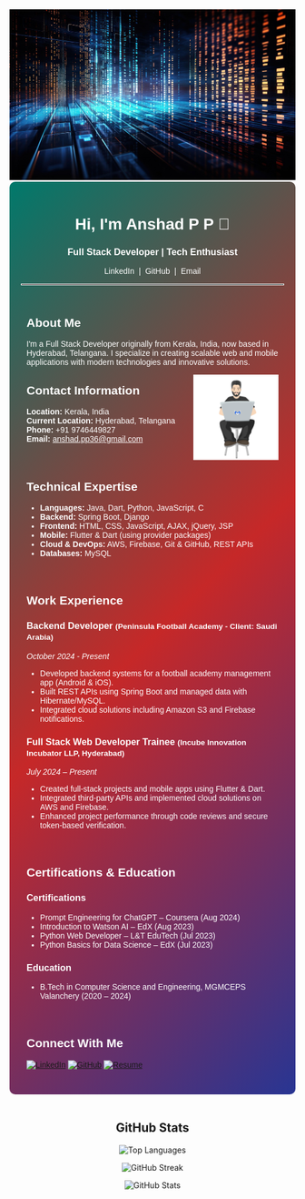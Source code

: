<!-- Banner Image -->
<img src="ai-generated-8273245_1280.jpg" alt="Banner" height ="300" width="100%">

<!-- Main Container -->
<div style="background: linear-gradient(135deg, #00796B, #C62828, #283593); padding: 20px; border-radius: 10px; color: #ffffff; font-family: Arial, sans-serif;">

  <!-- Header Section -->
  <h1 align="center">Hi, I'm Anshad P P 👋</h1>
  <h3 align="center">Full Stack Developer | Tech Enthusiast</h3>
  
  <!-- Social Links -->
  <p align="center" style="margin-top: 0.5rem;">
    <a href="https://in.linkedin.com/in/anshad-p-p" style="color:#ffffff; text-decoration:none;">LinkedIn</a> &nbsp;|&nbsp;
    <a href="https://github.com/anshadpp" style="color:#ffffff; text-decoration:none;">GitHub</a> &nbsp;|&nbsp;
    <a href="mailto:anshad.pp36@gmail.com" style="color:#ffffff; text-decoration:none;">Email</a>
  </p>
  
  <hr style="border: 1px solid #ffffff;">

  <!-- About Me & Contact Info -->
  <div style="text-align: left; padding: 10px;">
    <h2>About Me</h2>
    <p>
      I'm a Full Stack Developer originally from Kerala, India, now based in Hyderabad, Telangana. I specialize in creating scalable web and mobile applications with modern technologies and innovative solutions.
    </p>
  <img align="right" src="man-1835.gif" alt="Developer GIF" width="150">
    <h2>Contact Information</h2>
    <ul style="list-style-type: none; padding-left: 0;">
      <li><strong>Location:</strong> Kerala, India</li>
      <li><strong>Current Location:</strong> Hyderabad, Telangana</li>
      <li><strong>Phone:</strong> +91 9746449827</li>
      <li><strong>Email:</strong> <a href="mailto:anshad.pp36@gmail.com" style="color: #ffffff;">anshad.pp36@gmail.com</a></li>
    </ul>
  </div>

  <!-- Technical Expertise -->
  <div style="text-align: left; padding: 10px;">
    <h2>Technical Expertise</h2>
    <ul>
      <li><strong>Languages:</strong> Java, Dart, Python, JavaScript, C</li>
      <li><strong>Backend:</strong> Spring Boot, Django</li>
      <li><strong>Frontend:</strong> HTML, CSS, JavaScript, AJAX, jQuery, JSP</li>
      <li><strong>Mobile:</strong> Flutter & Dart (using provider packages)</li>
      <li><strong>Cloud & DevOps:</strong> AWS, Firebase, Git & GitHub, REST APIs</li>
      <li><strong>Databases:</strong> MySQL</li>
    </ul>
  </div>

  <!-- Work Experience -->
  <div style="text-align: left; padding: 10px;">
    <h2>Work Experience</h2>
    <h3>Backend Developer <small>(Peninsula Football Academy - Client: Saudi Arabia)</small></h3>
    <p><em>October 2024 - Present</em></p>
    <ul>
      <li>Developed backend systems for a football academy management app (Android & iOS).</li>
      <li>Built REST APIs using Spring Boot and managed data with Hibernate/MySQL.</li>
      <li>Integrated cloud solutions including Amazon S3 and Firebase notifications.</li>
    </ul>
    <h3>Full Stack Web Developer Trainee <small>(Incube Innovation Incubator LLP, Hyderabad)</small></h3>
    <p><em>July 2024 – Present</em></p>
    <ul>
      <li>Created full-stack projects and mobile apps using Flutter & Dart.</li>
      <li>Integrated third-party APIs and implemented cloud solutions on AWS and Firebase.</li>
      <li>Enhanced project performance through code reviews and secure token-based verification.</li>
    </ul>
    
    
  </div>

  <!-- Certifications & Education -->
  <div style="text-align: left; padding: 10px;">
    <h2>Certifications & Education</h2>
    <h3>Certifications</h3>
    <ul>
      <li>Prompt Engineering for ChatGPT – Coursera (Aug 2024)</li>
      <li>Introduction to Watson AI – EdX (Aug 2023)</li>
      <li>Python Web Developer – L&T EduTech (Jul 2023)</li>
      <li>Python Basics for Data Science – EdX (Jul 2023)</li>
    </ul>
    <h3>Education</h3>
    <ul>
      <li>B.Tech in Computer Science and Engineering, MGMCEPS Valanchery (2020 – 2024)</li>
    </ul>
    
    
  </div>
  
  <!-- Resume & Connect -->
  <div style="text-align: left; padding: 10px;">
    <h2>Connect With Me</h2>
    <p>
      <a href="https://in.linkedin.com/in/anshad-p-p"><img src="https://img.shields.io/badge/LinkedIn-anshad--p--p-blue?style=flat&logo=linkedin&logoColor=white" alt="LinkedIn"></a>
      <a href="https://github.com/anshadpp"><img src="https://img.shields.io/badge/GitHub-anshadpp-red?style=flat&logo=github&logoColor=white" alt="GitHub"></a>
      <a href="https://drive.google.com/file/d/1dxC1kzfr9dc4AXD9Jy1qV5VgxwawULiz/view?usp=drive_link"><img src="https://img.shields.io/badge/Resume-View-blue?style=flat" alt="Resume"></a>
    </p>
  </div>
  
</div>

<br>

<!-- GitHub Stats Section -->
<div align="center">
  <h2>GitHub Stats</h2>
  <p>
    <img src="https://github-readme-stats.vercel.app/api/top-langs/?username=anshadpp&layout=compact&hide_border=true" alt="Top Languages">
  </p>
  <p>
    <img src="https://github-readme-streak-stats.herokuapp.com/?user=anshadpp&hide_border=true" alt="GitHub Streak">
  </p>
  <p>
    <img src="https://github-readme-stats.vercel.app/api?username=anshadpp&hide_border=true" alt="GitHub Stats">
  </p>
</div>
